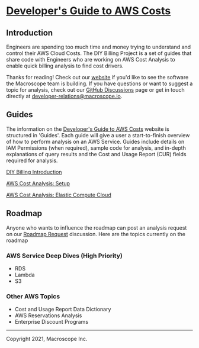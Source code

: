 # [Developer's Guide to AWS Costs](https://developer-costs-guide.projects.macroscope.io)



## Introduction

Engineers are spending too much time and money trying to understand and control their AWS Cloud Costs. The DIY Billing Project is a set of guides that share code with Engineers who are working on AWS Cost Analysis to enable quick billing analysis to find cost drivers.

Thanks for reading! Check out our [website](https://www.macroscope.io/sign-up) if you'd like to see the software the Macroscope team is building. If you have questions or want to suggest a topic for analysis, check out our [GitHub Discussions](https://github.com/getmacroscope/developer-cost-guide/discussions) page or get in touch directly at [developer-relations@macroscope.io](mailto:developer-relations@macroscope.io).



## Guides

The information on the [Developer's Guide to AWS Costs](https://developer-costs-guide.projects.macroscope.io) website is structured in 'Guides'. Each guide will give a user a start-to-finish overview of how to perform analysis on an AWS Service. Guides include details on IAM Permissions (when required), sample code for analysis, and in-depth explanations of query results and the Cost and Usage Report (CUR) fields required for analysis.


[DIY Billing Introduction](https://developer-costs-guide.projects.macroscope.io/guides/guide-00-introduction/)

[AWS Cost Analysis: Setup](https://developer-costs-guide.projects.macroscope.io/guides/guide-01-costandusagereport/)

[AWS Cost Analysis: Elastic Compute Cloud](https://developer-costs-guide.projects.macroscope.io/guides/guide-03-ec2/)


## Roadmap
Anyone who wants to influence the roadmap can post an analysis request on our [Roadmap Request](https://github.com/getmacroscope/developer-cost-guide/discussions/2) discussion. Here are the topics currently on the roadmap
### AWS Service Deep Dives (High Priority)
- RDS
- Lambda
- S3
### Other AWS Topics
- Cost and Usage Report Data Dictionary
- AWS Reservations Analysis
- Enterprise Discount Programs



---

Copyright 2021, Macroscope Inc.
